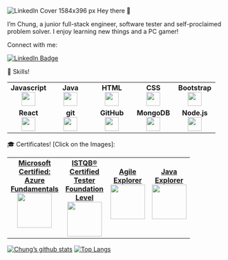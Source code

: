 ![LinkedIn Cover 1584x396 px](https://user-images.githubusercontent.com/100369959/208345466-de20da63-fc98-41bc-8d59-19a9864e8d5b.jpeg)
Hey there 👋

I’m Chung, a junior full-stack engineer, software tester and self-proclaimed problem solver. I enjoy learning new things and a PC gamer!

Connect with me: 

[![LinkedIn Badge](https://img.shields.io/badge/LinkedIn-Profile-informational?style=flat&logo=linkedin&logoColor=white&color=0D76A8)](https://www.linkedin.com/in/justin-ho-amimeche-260055114/)




💼 Skills!
<table width="320px">
    <tbody>
        <tr valign="top">
            <td width="80px" align="center">
            <span><strong>Javascript</strong></span><br>
            <img height="32px" src="https://cdn.jsdelivr.net/gh/devicons/devicon/icons/javascript/javascript-original.svg">
            </td>
            <td width="80px" align="center">
            <span><strong>Java</strong></span><br>
            <img height="32" src="https://cdn.jsdelivr.net/gh/devicons/devicon/icons/java/java-original.svg">
            </td>
            <td width="80px" align="center">
            <span><strong>HTML</strong></span><br>
            <img height="32" src="https://cdn.jsdelivr.net/gh/devicons/devicon/icons/html5/html5-original.svg">
            </td>
            <td width="80px" align="center">
            <span><strong>CSS</strong></span><br>
            <img height="32px" src="https://cdn.jsdelivr.net/gh/devicons/devicon/icons/css3/css3-original.svg">
            </td>
            <td width="80px" align="center">
            <span><strong>Bootstrap</strong></span><br>
            <img height="32px" src="https://cdn.jsdelivr.net/gh/devicons/devicon/icons/bootstrap/bootstrap-original.svg">
            </td>
        </tr>
        <tr valign="top">
            <td width="80px" align="center">
            <span><strong>React</strong></span><br>
            <img height="32px" src="https://cdn.jsdelivr.net/gh/devicons/devicon/icons/react/react-original.svg">
            </td>
            <td width="80px" align="center">
            <span><strong>git</strong></span><br>
            <img height="32px" src="https://cdn.jsdelivr.net/gh/devicons/devicon/icons/git/git-plain.svg">
            </td>
            <td width="80px" align="center">
            <span><strong>GitHub</strong></span><br>
            <img height="32px" src="https://cdn.jsdelivr.net/gh/devicons/devicon/icons/github/github-original.svg">
            <td width="80px" align="center">
            <span><strong>MongoDB</strong></span><br>
            <img height="32px" src="https://cdn.jsdelivr.net/gh/devicons/devicon/icons/mongodb/mongodb-original-wordmark.svg">
            </td>
           <td width="80px" align="center">
            <span><strong>Node.js</strong></span><br>
            <img height="32px" src="https://cdn.jsdelivr.net/gh/devicons/devicon/icons/nodejs/nodejs-original-wordmark.svg">
            </td>
          
          
          
   </table>
 🎓 Certificates! [Click on the Images]:
<table width="800px">
    <tbody>
      <tr valign="top">
            <td width="30px" align="center">
            <a href="https://www.credly.com/badges/b2c745ec-18d2-4f23-af5f-6c75cc4f4567/public_url" target="_blank" rel="noreferrer">
            <span><strong>Microsoft Certified: Azure <br>Fundamentals</strong></span><br>
            <img height="80px" src="https://i.ibb.co/g7KkWFN/Mc.png">
            </a>
            </td>
            <td width="30px" align="center">
            <a href="https://www.credly.com/badges/e9c9facb-0366-4811-8461-fd23bc042659/public_url" target="_blank" rel="noreferrer">
            <span><strong>ISTQB® Certified Tester Foundation Level</strong></span><br>
            <img height="80px" src="https://images.credly.com/size/340x340/images/12c64ffc-c5af-4be8-8fdc-8de91879be44/Brightest_CTFL.png">
            </a>
            </td>
           <td width="30px" align="center">
           <a href="https://www.credly.com/badges/c1c4454f-15b7-4c5e-bea5-15844c94a0ce/public_url" target="_blank" rel="noreferrer">
            <span><strong><br>Agile <br>Explorer</strong></span><br>
            <img height="80px" src="https://images.credly.com/size/340x340/images/89e728ec-27f8-49ce-a8ea-2df7768f9594/Agile_Explorer.png">
            </a>
            </td>
               <td width="50px" align="center">
                <a href="https://learn.oracle.com/ols/learning-path/java-explorer/40805/79726" target="_blank" rel="noreferrer">
            <span><strong><br>Java <br> Explorer</strong></span><br>
            <!-- <img height="80px" src="https://learn.oracle.com/education/html/ols4/php/decodeImg.php?file=79726"> -->
             <img height="80px" src="https://i.ibb.co/xsZPR4V/JavaExx.png"> 
            </a>
            </td>
</tr>
</tbody>
</table>

[![Chung’s github stats](https://github-readme-stats.vercel.app/api?username=hochungyan)](https://github.com/hochungyan)
[![Top Langs](https://github-readme-stats.vercel.app/api/top-langs/?username=hochungyan&layout=compact)](https://github.com/hochungyan)
<!--
**hochungyan/hochungyan** is a ✨ _special_ ✨ repository because its `README.md` (this file) appears on your GitHub profile.

Here are some ideas to get you started:

- 🔭 I’m currently working on ...
- 🌱 I’m currently learning ...
- 👯 I’m looking to collaborate on ...
- 🤔 I’m looking for help with ...
- 💬 Ask me about ...
- 📫 How to reach me: ...
- 😄 Pronouns: ...
- ⚡ Fun fact: ...
-->
